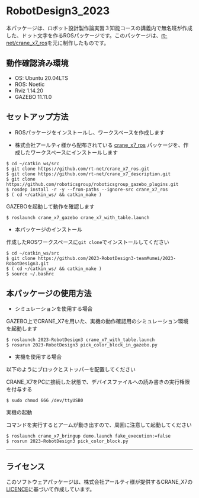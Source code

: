 # RobotDesign3_2023

本パッケージは、ロボット設計製作論実習３知能コースの講義内で無名班が作成した、ドット文字を作るROSパッケージです。このパッケージは、[rt-net/crane_x7_ros](https://github.com/rt-net/crane_x7_ros)を元に制作したものです。

## 動作確認済み環境
  * OS: Ubuntu 20.04LTS
  * ROS: Noetic
  * Rviz 1.14.20
  * GAZEBO 11.11.0

## セットアップ方法

* ROSパッケージをインストールし、ワークスペースを作成します

* 株式会社アールティ様から配布されている [crane_x7_ros](https://github.com/rt-net/crane_x7_ros) パッケージを、作成したワークスペースにインストールします

```
$ cd ~/catkin_ws/src
$ git clone https://github.com/rt-net/crane_x7_ros.git
$ git clone https://github.com/rt-net/crane_x7_description.git
$ git clone https://github.com/roboticsgroup/roboticsgroup_gazebo_plugins.git
$ rosdep install -r -y --from-paths --ignore-src crane_x7_ros
$ ( cd ~/catkin_ws/ && catkin_make )
```

GAZEBOを起動して動作を確認します

```
$ roslaunch crane_x7_gazebo crane_x7_with_table.launch
```

* 本パッケージのインストール

作成したROSワークスペースに`git clone`でインストールしてください

```
$ cd ~/catkin_ws/src
$ git clone https://github.com/2023-RobotDesign3-teamMumei/2023-RobotDesign3.git
$ ( cd ~/catkin_ws/ && catkin_make )
$ source ~/.bashrc
```

## 本パッケージの使用方法
* シミュレーションを使用する場合

GAZEBO上でCRANE_X7を用いた、実機の動作確認用のシミュレーション環境を起動します

```
$ roslaunch 2023-RobotDesign3 crane_x7_with_table.launch
$ rosurun 2023-RobotDesign3 pick_color_block_in_gazebo.py
```

* 実機を使用する場合

以下のようにブロックとストッパーを配置してください

CRANE_X7をPCに接続した状態で、デバイスファイルへの読み書きの実行権限を付与する

```
$ sudo chmod 666 /dev/ttyUSB0
```
実機の起動

コマンドを実行するとアームが動き出すので、周囲に注意して起動してください

```
$ roslaunch crane_x7_bringup demo.launch fake_execution:=false
$ rosrun 2023-RobotDesign3 pick_color_block.py
```

---

## ライセンス
このソフトウェアパッケージは、株式会社アールティ様が提供するCRANE_X7の[LICENCE](https://github.com/rt-net/crane_x7_ros/blob/master/LICENSE)に基づいて作成しています。